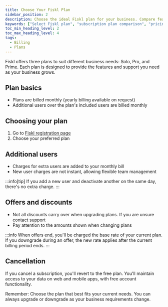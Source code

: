 ```yaml
---
title: Choose Your Fiskl Plan
sidebar_position: 2
description: Choose the ideal Fiskl plan for your business. Compare features, pricing, and benefits tailored to your unique needs.
keywords: ["Select Fiskl plan", "subscription plan comparison", "pricing", "business accounting plans", "features"]
toc_min_heading_level: 2
toc_max_heading_level: 4
tags:
  - Billing
  - Plans
---
```


Fiskl offers three plans to suit different business needs: Solo, Pro, and Prime. Each plan is designed to provide the features and support you need as your business grows.

## Plan basics

- Plans are billed monthly (yearly billing available on request)
- Additional users over the plan's included users are billed monthly

## Choosing your plan

1. Go to [Fiskl registration page](https://my.fiskl.com/registration)
1. Choose your preferred plan

## Additional users

- Charges for extra users are added to your monthly bill
- New user charges are not instant, allowing flexible team management

:::info[tip]
If you add a new user and deactivate another on the same day, there's no extra charge.
:::

## Offers and discounts

- Not all discounts carry over when upgrading plans. If you are unsure contact support
- Pay attention to the amounts shown when changing plans

:::info
When offers end, you'll be charged the base rate of your current plan. If you downgrade during an offer, the new rate applies after the current billing period ends.
:::

## Cancellation

If you cancel a subscription, you'll revert to the free plan. You'll maintain access to your data on web and mobile apps, with free account functionality.

Remember: Choose the plan that best fits your current needs. You can always upgrade or downgrade as your business requirements change.
